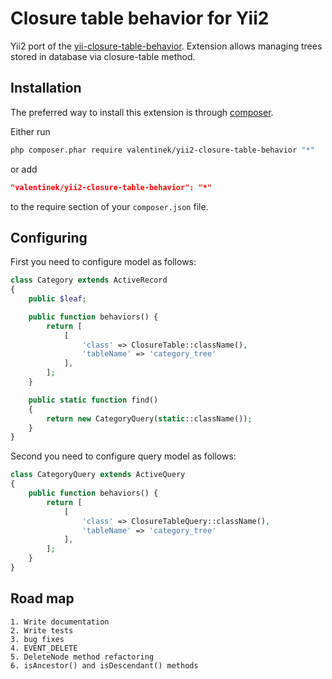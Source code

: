 Closure table behavior for Yii2
===============================
Yii2 port of the [yii-closure-table-behavior](https://github.com/AidasK/yii-closure-table-behavior).
Extension allows managing trees stored in database via closure-table method.

Installation
------------

The preferred way to install this extension is through [composer](http://getcomposer.org/download/).

Either run

```sh
php composer.phar require valentinek/yii2-closure-table-behavior "*"
```

or add

```json
"valentinek/yii2-closure-table-behavior": "*"
```

to the require section of your `composer.json` file.

Configuring
--------------------------

First you need to configure model as follows:

```php
class Category extends ActiveRecord
{
    public $leaf;

	public function behaviors() {
		return [
			[
				'class' => ClosureTable::className(),
				'tableName' => 'category_tree'
			],
		];
	}

	public static function find()
	{
		return new CategoryQuery(static::className());
	}
}
```

Second you need to configure query model as follows:

```php
class CategoryQuery extends ActiveQuery
{
	public function behaviors() {
		return [
			[
				'class' => ClosureTableQuery::className(),
				'tableName' => 'category_tree'
			],
		];
	}
}
```

Road map
--------------------------

~~~
1. Write documentation
2. Write tests
3. bug fixes
4. EVENT_DELETE
5. DeleteNode method refactoring
6. isAncestor() and isDescendant() methods
~~~

